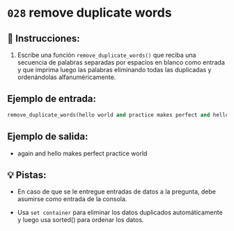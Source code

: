 # `028` remove duplicate words

## 📝 Instrucciones:

1. Escribe una función `remove_duplicate_words()` que reciba una secuencia de palabras separadas por espacios en blanco como entrada y que imprima luego las palabras eliminando todas las duplicadas y ordenándolas alfanuméricamente.

## Ejemplo de entrada:

```py
remove_duplicate_words(hello world and practice makes perfect and hello world again)
```

## Ejemplo de salida:

+ again and hello makes perfect practice world

## 💡 Pistas:

+ En caso de que se le entregue entradas de datos a la pregunta, debe asumirse como entrada de la consola.

+ Usa `set container` para eliminar los datos duplicados automáticamente y luego usa sorted() para ordenar los datos.


